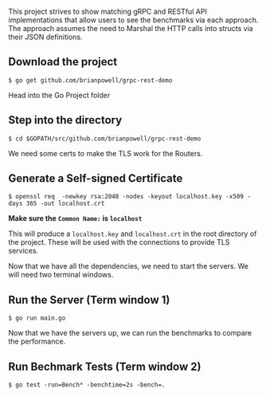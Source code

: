 This project strives to show matching gRPC and RESTful API implementations that allow users to see the benchmarks via each approach. The approach assumes the need to Marshal the HTTP calls into structs via their JSON definitions.

## Download the project
`$ go get github.com/brianpowell/grpc-rest-demo`

Head into the Go Project folder
## Step into the directory
`$ cd $GOPATH/src/github.com/brianpowell/grpc-rest-demo`

We need some certs to make the TLS work for the Routers.
## Generate a Self-signed Certificate
`$ openssl req  -newkey rsa:2048 -nodes -keyout localhost.key -x509 -days 365 -out localhost.crt`

**Make sure the `Common Name:` is `localhost`**

This will produce a `localhost.key` and `localhost.crt` in the root directory of the project. These will be used with the connections to provide TLS services.

Now that we have all the dependencies, we need to start the servers. We will need two terminal windows.
## Run the Server (Term window 1)
`$ go run main.go`

Now that we have the servers up, we can run the benchmarks to compare the performance.
## Run Bechmark Tests (Term window 2)
`$ go test -run=Bench* -benchtime=2s -bench=.`
